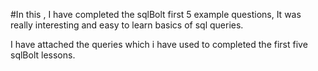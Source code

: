 #In this , I have completed the sqlBolt first 5 example questions, It was really interesting and easy to learn basics of sql queries.

I have attached the queries which i have used to completed the first five sqlBolt lessons.